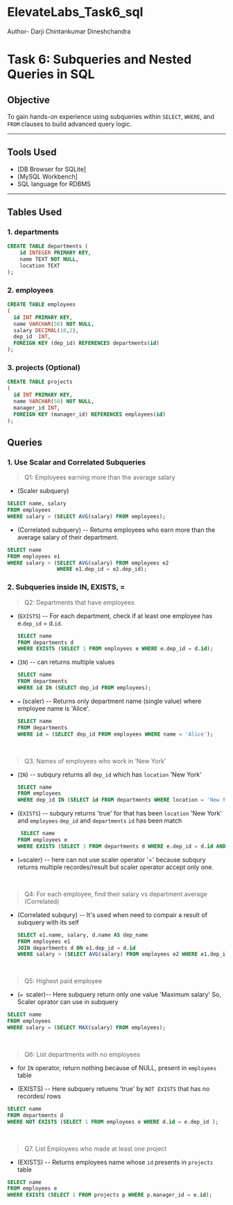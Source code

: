# ElevateLabs_Task6_sql
Author- Darji Chintankumar Dineshchandra
<br>

# Task 6: Subqueries and Nested Queries in SQL

## Objective
To gain hands-on experience using subqueries within `SELECT`, `WHERE`, and `FROM` clauses to build advanced query logic.

---

## Tools Used
- [DB Browser for SQLite]
- [MySQL Workbench]
- SQL language for RDBMS

---

## Tables Used
### 1. departments
```sql
CREATE TABLE departments (
    id INTEGER PRIMARY KEY,
    name TEXT NOT NULL,
    location TEXT
);
```
### 2. employees
``` sql
CREATE TABLE employees
(
  id INT PRIMARY KEY,
  name VARCHAR(50) NOT NULL,
  salary DECIMAL(10,2),
  dep_id  INT,
  FOREIGN KEY (dep_id) REFERENCES departments(id)
);
```

### 3. projects (Optional)
```sql
CREATE TABLE projects
(
  id INT PRIMARY KEY,
  name VARCHAR(50) NOT NULL,
  manager_id INT,
  FOREIGN KEY (manager_id) REFERENCES employees(id)
);
```
## Queries

### 1. Use Scalar and Correlated Subqueries

> Q1: Employees earning more than the average salary
- (Scaler subquery)
```sql
SELECT name, salary
FROM employees
WHERE salary > (SELECT AVG(salary) FROM employees);
```
- (Correlated subquery) -- Returns employees who earn more than the average salary of their department.
```sql
SELECT name
FROM employees e1
WHERE salary > (SELECT AVG(salary) FROM employees e2
               	WHERE e1.dep_id = e2.dep_id);
```

###  2. Subqueries inside IN, EXISTS, =

> Q2: Departments that have employees

- (`EXISTS`) -- For each department, check if at least one employee has e.`dep_id` = d.`id`.
  ```sql
  SELECT name
  FROM departments d
  WHERE EXISTS (SELECT 1 FROM employees e WHERE e.dep_id = d.id);
  ```
- (`IN`) -- can returns multiple values
  ```sql
  SELECT name
  FROM departments
  WHERE id IN (SELECT dep_id FROM employees);
  ```
- `=` (scaler) -- Returns only department name (single value) where employee name is 'Alice'.
  ```sql
  SELECT name
  FROM departments
  WHERE id = (SELECT dep_id FROM employees WHERE name = 'Alice');
  ```
<br>

> Q3. Names of employees who work in ‘New York’

- (`IN`) -- subqury returns all `dep_id` which has `location` 'New York'
  ```sql
  SELECT name
  FROM employees
  WHERE dep_id IN (SELECT id FROM departments WHERE location = 'New York');
  ```
- (`EXISTS`) -- subqury returns 'true' for that has been `location` 'New York' and `employees` `dep_id` and `departments` `id` has been match
  ```sql
   SELECT name
  FROM employees e
  WHERE EXISTS (SELECT 1 FROM departments d WHERE e.dep_id = d.id AND location = 'New York');
  ```
- (`=`scaler) -- here can not use scaler operator '=' because subqury returns multiple recordes/result but scaler operator accept only one.
 <br> 

> Q4: For each employee, find their salary vs department average (Correlated)
- (Correlated subqury) -- It's used when need to compair a result of subquery with its self
  ```sql
  SELECT e1.name, salary, d.name AS dep_name
  FROM employees e1
  JOIN departments d ON e1.dep_id = d.id
  WHERE salary > (SELECT AVG(salary) FROM employees e2 WHERE e1.dep_id = e2.dep_id);
  ```
<br>

> Q5: Highest paid employee
- (`= `scaler)-- Here subquery return only one value 'Maximum salary' So, Scaler oprator can use in subquery
```sql
SELECT name
FROM employees 
WHERE salary = (SELECT MAX(salary) FROM employees);
```
<br>

> Q6: List departments with no employees
- for `IN` operator, return nothing because of NULL, present in `employees` table
 
- (EXISTS) -- Here subquery retuens 'true' by `NOT EXISTS` that has no recordes/ rows
```sql
SELECT name
FROM departments d
WHERE NOT EXISTS (SELECT 1 FROM employees e WHERE d.id = e.dep_id );
```
<br>

> Q7. List Employees who made at least one project
- (EXISTS) -- Returns employees name whose `id` presents in `projects` table
```sql
SELECT name
FROM employees e
WHERE EXISTS (SELECT 1 FROM projects p WHERE p.manager_id = e.id);
```
